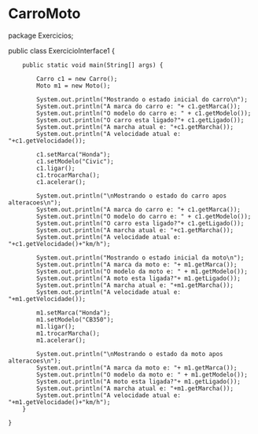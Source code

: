 # CarroMoto
package Exercicios;

public class ExercicioInterface1 {

		public static void main(String[] args) {
			
			Carro c1 = new Carro();
			Moto m1 = new Moto();
			
			System.out.println("Mostrando o estado inicial do carro\n");
			System.out.println("A marca do carro e: "+ c1.getMarca());
			System.out.println("O modelo do carro e: " + c1.getModelo());
			System.out.println("O carro esta ligado?"+ c1.getLigado());
			System.out.println("A marcha atual e: "+c1.getMarcha());
			System.out.println("A velocidade atual e: "+c1.getVelocidade());
			
			c1.setMarca("Honda");
			c1.setModelo("Civic");
			c1.ligar();
			c1.trocarMarcha();
			c1.acelerar();
			
			System.out.println("\nMostrando o estado do carro apos alteracoes\n");
			System.out.println("A marca do carro e: "+ c1.getMarca());
			System.out.println("O modelo do carro e: " + c1.getModelo());
			System.out.println("O carro esta ligado?"+ c1.getLigado());
			System.out.println("A marcha atual e: "+c1.getMarcha());
			System.out.println("A velocidade atual e: "+c1.getVelocidade()+"km/h");
			
			System.out.println("Mostrando o estado inicial da moto\n");
			System.out.println("A marca da moto e: "+ m1.getMarca());
			System.out.println("O modelo da moto e: " + m1.getModelo());
			System.out.println("A moto esta ligada?"+ m1.getLigado());
			System.out.println("A marcha atual e: "+m1.getMarcha());
			System.out.println("A velocidade atual e: "+m1.getVelocidade());
			
			m1.setMarca("Honda");
			m1.setModelo("CB350");
			m1.ligar();
			m1.trocarMarcha();
			m1.acelerar();
			
			System.out.println("\nMostrando o estado da moto apos alteracoes\n");
			System.out.println("A marca da moto e: "+ m1.getMarca());
			System.out.println("O modelo da moto e: " + m1.getModelo());
			System.out.println("A moto esta ligada?"+ m1.getLigado());
			System.out.println("A marcha atual e: "+m1.getMarcha());
			System.out.println("A velocidade atual e: "+m1.getVelocidade()+"km/h");
		}

	}
